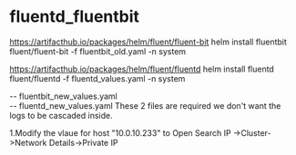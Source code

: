 # fluentd_fluentbit
https://artifacthub.io/packages/helm/fluent/fluent-bit
helm install fluentbit fluent/fluent-bit -f fluentbit_old.yaml -n system

https://artifacthub.io/packages/helm/fluent/fluentd
helm install fluentd fluent/fluentd -f fluentd_values.yaml -n system


-- fluentbit_new_values.yaml  
-- fluentd_new_values.yaml
These 2 files are required we don't want the logs to be cascaded inside.

1.Modify the vlaue for host "10.0.10.233" to Open Search IP ->Cluster->Network Details->Private IP





